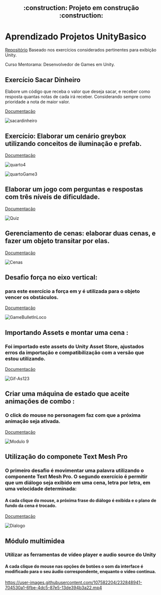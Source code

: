  <h2 align="center">  :construction: Projeto em construção :construction: </h2>


# Aprendizado Projetos UnityBasico



[Repositório](https://github.com/iaraeliza/AprendizadoProjetosUnityBasico/tree/atualizacao-projeto/Exercicios) Baseado nos exercícios considerados pertinentes para exibição Unity.

Curso Mentorama: Desenvolvedor de Games em Unity.


<h2>Exercício Sacar Dinheiro</h2>

Elabore um código que receba o valor que deseja sacar, e receber como resposta quantas notas de cada irá receber.
Considerando sempre como prioridade a nota de maior valor. 

[Documentação](https://github.com/iaraeliza/AprendizadoProjetosUnityBasico/tree/atualizacao-projeto/Exercicios/ExercicioSacarDinheiro)

![sacardinheiro](https://user-images.githubusercontent.com/107582204/202787813-f5f76ed0-68d8-437a-b76a-1291f552554d.jpeg)


<h2>Exercício: Elaborar um cenário greybox utilizando conceitos de iluminação e prefab.</h2>

[Documentação](https://github.com/iaraeliza/AprendizadoProjetosUnityBasico/tree/atualizacao-projeto/Exercicios/QuartoIlumunicaoPrefabs)

![quarto4](https://user-images.githubusercontent.com/107582204/202866294-42290fd6-5c25-4172-951b-1feb829f9236.jpeg)


![quartoGame3](https://user-images.githubusercontent.com/107582204/202866024-14dfe4d6-8649-4489-b919-71b15f4f2679.jpeg)


<h2>Elaborar um jogo com perguntas e respostas com três níveis de dificuldade.</h2>

[Documentação](https://github.com/iaraeliza/AprendizadoProjetosUnityBasico/tree/main/Exercicios/Quiz) 


![Quiz](https://user-images.githubusercontent.com/107582204/229179013-41cc30aa-8bb3-4ead-a292-38451367a56b.gif)


<h2>Gerenciamento de cenas: elaborar duas cenas, e fazer um objeto transitar por elas. </h2>  

[Documentação](https://github.com/iaraeliza/AprendizadoProjetosUnityBasico/tree/atualizacao-projeto/Exercicios/GerenciamentoDeCenas)


![Cenas](https://user-images.githubusercontent.com/107582204/204532032-8a7e1bc3-1e92-4524-a373-3acf03fecd0b.gif)



<h2>Desafio força no eixo vertical: </h2> <h3>para este exercício a força em y é utilizada para o objeto vencer os obstáculos.</h3>

[Documentação](https://github.com/iaraeliza/AprendizadoProjetosUnityBasico/tree/atualizacao-projeto/Exercicios/GameBullet)

![GameBulletInLoco](https://user-images.githubusercontent.com/107582204/205461921-4cd164bf-b906-4a12-8b64-4460af9227a8.gif)



<h2>Importando Assets e montar uma cena : </h2> <h3> Foi importado este assets do Unity Asset Store, ajustados erros da importação e compatibilização com a versão que estou utilizando. </h3>

[Documentação](https://github.com/iaraeliza/AprendizadoProjetosUnityBasico/tree/atualizacao-projeto/Exercicios/Assets)

![Gif-As123](https://user-images.githubusercontent.com/107582204/229505980-10b2ff60-be07-405c-8f9e-d9beb691c92d.gif)


<h2>Criar uma máquina de estado que aceite animações de combo : </h2> <h3> O click do mouse no personagem faz com que a próxima animação seja ativada. </h3>

[Documentação](https://github.com/iaraeliza/AprendizadoProjetosUnityBasico/tree/atualizacao-projeto/Exercicios/Animation)

![Modulo 9](https://user-images.githubusercontent.com/107582204/226432659-34b12081-58b9-416a-ac0e-8423053befe3.gif)

<h2>Utilização do componete Text Mesh Pro </h2> 
<h3>O primeiro desafio é movimentar uma palavra utilizando o componente Text Mesh Pro.  O segundo exercício é permitir que um diálogo seja exibido em uma cena, letra por letra, em uma velocidade determinada:</h3>
<h4>A cada clique do mouse, a próxima frase do diálogo é exibida e o plano de fundo da cena é trocado. </h4>

[Documentação](https://github.com/iaraeliza/AprendizadoProjetosUnityBasico/tree/atualizacao-projeto/Exercicios/TextTMP)

![Dialogo](https://user-images.githubusercontent.com/107582204/230095983-685317c9-2fe6-4121-acef-72ae17ef92d0.gif)

<h2>Módulo multimidea  </h2> 
<h3>Utilizar as ferramentas de vídeo player e audio source do Unity</h3>
<h4>A cada clique do mouse nas opções de botões o som da interface é modificado para o seu áudio correspondente, enquanto o vídeo continua. </h4>




https://user-images.githubusercontent.com/107582204/232848941-704530a1-6fbe-4dc5-87e5-13de394b3a22.mp4

